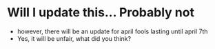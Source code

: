 # Will I update this... Probably not
- however, there will be an update for april fools lasting until april 7th
- Yes, it will be unfair, what did you think?